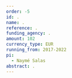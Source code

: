 ```yaml
---
order: -5
id: .
name: .
reference: .
funding_agency: .
amount: 102
currency_type: EUR
running_from: 2017-2022
pi:
  - Naymé Salas
abstract: .
---
```


